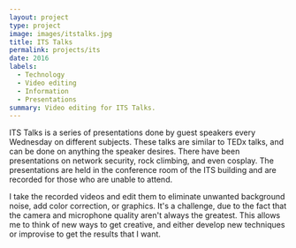 ```yaml
---
layout: project
type: project
image: images/itstalks.jpg
title: ITS Talks
permalink: projects/its
date: 2016
labels:
  - Technology
  - Video editing
  - Information
  - Presentations
summary: Video editing for ITS Talks.
---
```


ITS Talks is a series of presentations done by guest speakers every Wednesday on different subjects.  These talks are similar to TEDx talks, and can be done on anything the speaker desires.  There have been presentations on network security, rock climbing, and even cosplay.  The presentations are held in the conference room of the ITS building and are recorded for those who are unable to attend.

I take the recorded videos and edit them to eliminate unwanted background noise, add color correction, or graphics.  It's a challenge, due to the fact that the camera and microphone quality aren't always the greatest.  This allows me to think of new ways to get creative, and either develop new techniques or improvise to get the results that I want.
